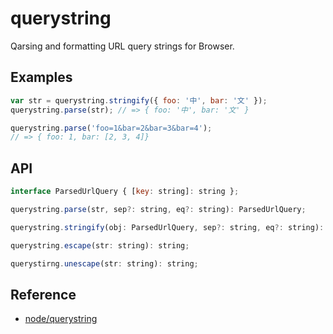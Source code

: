 querystring
===========
Qarsing and formatting URL query strings for Browser.

## Examples
```js
var str = querystring.stringify({ foo: '中', bar: '文' });
querystring.parse(str); // => { foo: '中', bar: '文' }

querystring.parse('foo=1&bar=2&bar=3&bar=4');
// => { foo: 1, bar: [2, 3, 4]}
```


## API
```js
interface ParsedUrlQuery { [key: string]: string };

querystring.parse(str, sep?: string, eq?: string): ParsedUrlQuery;

querystring.stringify(obj: ParsedUrlQuery, sep?: string, eq?: string): string;

querystring.escape(str: string): string;

querystirng.unescape(str: string): string;
```

## Reference
- [node/querystring](https://nodejs.org/api/querystring.html)
